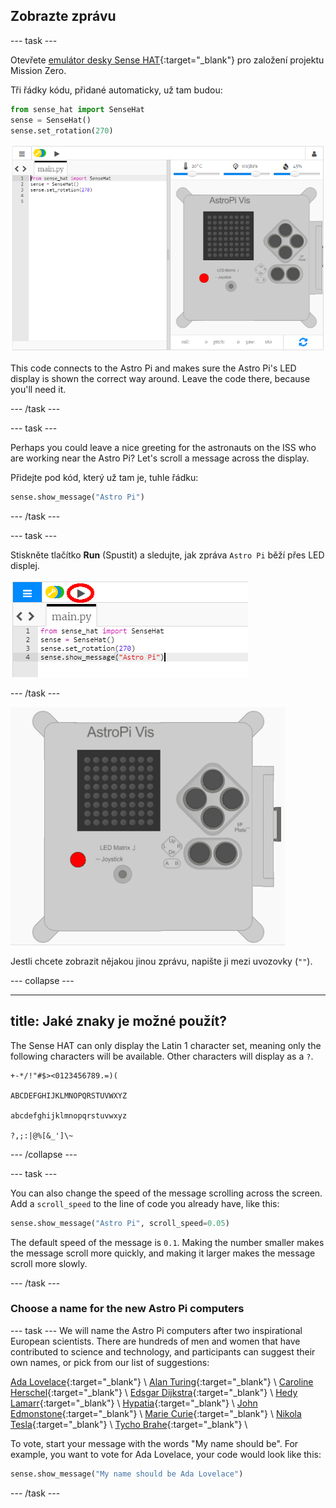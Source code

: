 ## Zobrazte zprávu

--- task ---

Otevřete [emulátor desky Sense HAT](https://trinket.io/mission-zero){:target="_blank"} pro založení projektu Mission Zero.

Tři řádky kódu, přidané automaticky, už tam budou:

```python
from sense_hat import SenseHat
sense = SenseHat()
sense.set_rotation(270)
```

![A screenshot of the Trinket Sense Hat emulator with three lines of starter code displayed in the left hand pane.](images/sense-hat-emulator2.png)

This code connects to the Astro Pi and makes sure the Astro Pi's LED display is shown the correct way around. Leave the code there, because you'll need it.

--- /task ---

--- task ---

Perhaps you could leave a nice greeting for the astronauts on the ISS who are working near the Astro Pi? Let's scroll a message across the display.

Přidejte pod kód, který už tam je, tuhle řádku:

```python
sense.show_message("Astro Pi")
```

--- /task ---

--- task ---

Stiskněte tlačítko **Run** (Spustit) a sledujte, jak zpráva `Astro Pi` běží přes LED displej.

![kód pro zobrazení zprávy stisknout run (spustit)](images/show-message-code-annotated.PNG)

--- /task ---

![Běžící text](images/scroll-message.gif)

Jestli chcete zobrazit nějakou jinou zprávu, napište ji mezi uvozovky (`""`).

--- collapse ---

---
title: Jaké znaky je možné použít?
---

The Sense HAT can only display the Latin 1 character set, meaning only the following characters will be available. Other characters will display as a `?`.

```
+-*/!"#$><0123456789.=)(

ABCDEFGHIJKLMNOPQRSTUVWXYZ

abcdefghijklmnopqrstuvwxyz

?,;:|@%[&_']\~
```

--- /collapse ---

--- task ---

You can also change the speed of the message scrolling across the screen. Add a `scroll_speed` to the line of code you already have, like this:

```python
sense.show_message("Astro Pi", scroll_speed=0.05)
```

The default speed of the message is `0.1`. Making the number smaller makes the message scroll more quickly, and making it larger makes the message scroll more slowly.

--- /task ---

### Choose a name for the new Astro Pi computers

--- task --- We will name the Astro Pi computers after two inspirational European scientists. There are hundreds of men and women that have contributed to science and technology, and participants can suggest their own names, or pick from our list of suggestions:


[Ada Lovelace](https://en.wikipedia.org/wiki/Ada_Lovelace){:target="_blank"} \ [Alan Turing](https://en.wikipedia.org/wiki/Alan_Turing){:target="_blank"} \ [Caroline Herschel](https://en.wikipedia.org/wiki/Caroline_Herschel){:target="_blank"} \ [Edsgar Dijkstra](https://en.wikipedia.org/wiki/Edsger_W._Dijkstra){:target="_blank"} \ [Hedy Lamarr](https://en.wikipedia.org/wiki/Hedy_Lamarr){:target="_blank"} \ [Hypatia](https://en.wikipedia.org/wiki/Hypatia){:target="_blank"} \ [John Edmonstone](https://en.wikipedia.org/wiki/John_Edmonstone){:target="_blank"} \ [Marie Curie](https://en.wikipedia.org/wiki/Marie_Curie){:target="_blank"} \ [Nikola Tesla](https://en.wikipedia.org/wiki/Nikola_Tesla){:target="_blank"} \ [Tycho Brahe](https://en.wikipedia.org/wiki/Tycho_Brahe){:target="_blank"} \

To vote, start your message with the words "My name should be". For example, you want to vote for Ada Lovelace, your code would look like this:

```python
sense.show_message("My name should be Ada Lovelace")
```
--- /task ---



